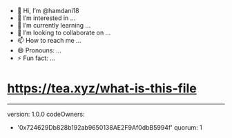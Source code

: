 - 👋 Hi, I’m @hamdani18
- 👀 I’m interested in ...
- 🌱 I’m currently learning ...
- 💞️ I’m looking to collaborate on ...
- 📫 How to reach me ...
- 😄 Pronouns: ...
- ⚡ Fun fact: ...

<!---
hamdani18/hamdani18 is a ✨ special ✨ repository because its `README.md` (this file) appears on your GitHub profile.
You can click the Preview link to take a look at your changes.
--->
# https://tea.xyz/what-is-this-file
---
version: 1.0.0
codeOwners:
  - '0x724629Db828b192ab9650138AE2F9Af0dbB5994f'
quorum: 1
